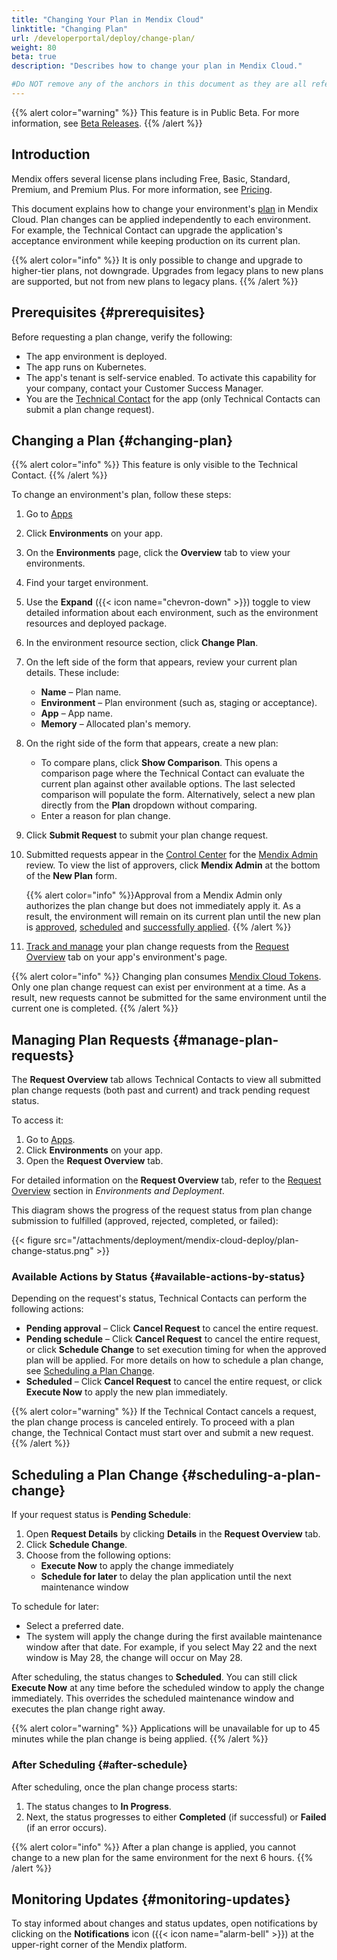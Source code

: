 ```yaml
---
title: "Changing Your Plan in Mendix Cloud"
linktitle: "Changing Plan"
url: /developerportal/deploy/change-plan/
weight: 80
beta: true
description: "Describes how to change your plan in Mendix Cloud."

#Do NOT remove any of the anchors in this document as they are all referenced from other documents
---
```


{{% alert color="warning" %}}
This feature is in Public Beta. For more information, see [Beta Releases](/releasenotes/beta-features/).
{{% /alert %}}

## Introduction

Mendix offers several license plans including Free, Basic, Standard, Premium, and Premium Plus. For more information, see [Pricing](https://www.mendix.com/pricing/).

This document explains how to change your environment's [plan](/developerportal/deploy/mendix-cloud-deploy/#plans-1) in Mendix Cloud. Plan changes can be applied independently to each environment. For example, the Technical Contact can upgrade the application's acceptance environment while keeping production on its current plan.

{{% alert color="info" %}}
It is only possible to change and upgrade to higher-tier plans, not downgrade. Upgrades from legacy plans to new plans are supported, but not from new plans to legacy plans. 
{{% /alert %}}

## Prerequisites {#prerequisites}

Before requesting a plan change, verify the following:

* The app environment is deployed.
* The app runs on Kubernetes.
* The app's tenant is self-service enabled. To activate this capability for your company, contact your Customer Success Manager.
* You are the [Technical Contact](/support/#technical-contacts) for the app (only Technical Contacts can submit a plan change request).

## Changing a Plan {#changing-plan}

{{% alert color="info" %}}
This feature is only visible to the Technical Contact.
{{% /alert %}}

To change an environment's plan, follow these steps:

1. Go to [Apps](https://sprintr.home.mendix.com/)
2. Click **Environments** on your app. 
3. On the **Environments** page, click the **Overview** tab to view your environments.
4. Find your target environment.
5. Use the **Expand** ({{< icon name="chevron-down" >}}) toggle to view detailed information about each environment, such as the environment resources and deployed package.
6. In the environment resource section, click **Change Plan**. 
7. On the left side of the form that appears, review your current plan details. These include:
    * **Name** – Plan name.
    * **Environment** – Plan environment (such as, staging or acceptance).
    * **App** – App name.
    * **Memory** – Allocated plan's memory.
8. On the right side of the form that appears, create a new plan:
    * To compare plans, click **Show Comparison**. This opens a comparison page where the Technical Contact can evaluate the current plan against other available options. The last selected comparison will populate the form. Alternatively, select a new plan directly from the **Plan** dropdown without comparing.
    * Enter a reason for plan change.
9. Click **Submit Request** to submit your plan change request. 
10. Submitted requests appear in the [Control Center](/control-center/requests/) for the [Mendix Admin](/control-center/company-settings/#mendix-admins) review. To view the list of approvers, click **Mendix Admin** at the bottom of the **New Plan** form.

    {{% alert color="info" %}}Approval from a Mendix Admin only authorizes the plan change but does not immediately apply it. As a result, the environment will remain on its current plan until the new plan is [approved](/control-center/requests/#approving-a-request), [scheduled](#scheduling-a-plan-change) and [successfully applied](#after-schedule).
    {{% /alert %}}

11. [Track and manage](#manage-plan-requests) your plan change requests from the [Request Overview](/developerportal/deploy/environments/#request-overview) tab on your app's environment's page. 

{{% alert color="info" %}}
Changing plan consumes [Mendix Cloud Tokens](/control-center/cloud-tokens/#cloud-tokens). Only one plan change request can exist per environment at a time. As a result, new requests cannot be submitted for the same environment until the current one is completed.
{{% /alert %}}

## Managing Plan Requests {#manage-plan-requests}

The **Request Overview** tab allows Technical Contacts to view all submitted plan change requests (both past and current) and track pending request status.

To access it:

1. Go to [Apps](https://sprintr.home.mendix.com/).
2. Click **Environments** on your app.
3. Open the **Request Overview** tab.

For detailed information on the **Request Overview** tab, refer to the [Request Overview](/developerportal/deploy/environments/#request-overview) section in *Environments and Deployment*.

This diagram shows the progress of the request status from plan change submission to fulfilled (approved, rejected, completed, or failed):

{{< figure src="/attachments/deployment/mendix-cloud-deploy/plan-change-status.png" >}}

### Available Actions by Status {#available-actions-by-status}

Depending on the request's status, Technical Contacts can perform the following actions:

* **Pending approval** – Click **Cancel Request** to cancel the entire request.
* **Pending schedule** – Click **Cancel Request** to cancel the entire request, or click **Schedule Change** to set execution timing for when the approved plan will be applied. For more details on how to schedule a plan change, see [Scheduling a Plan Change](#scheduling-a-plan-change).
* **Scheduled** – Click **Cancel Request** to cancel the entire request, or click **Execute Now** to apply the new plan immediately.

{{% alert color="warning" %}}
If the Technical Contact cancels a request, the plan change process is canceled entirely. To proceed with a plan change, the Technical Contact must start over and submit a new request.
{{% /alert %}}

## Scheduling a Plan Change {#scheduling-a-plan-change}

If your request status is **Pending Schedule**:

1. Open **Request Details** by clicking **Details** in the **Request Overview** tab.
2. Click **Schedule Change**.
3. Choose from the following options:
   * **Execute Now** to apply the change immediately
   * **Schedule for later** to delay the plan application until the next maintenance window

To schedule for later:

* Select a preferred date.
* The system will apply the change during the first available maintenance window after that date. For example, if you select May 22 and the next window is May 28, the change will occur on May 28.

After scheduling, the status changes to **Scheduled**. You can still click **Execute Now** at any time before the scheduled window to apply the change immediately. This overrides the scheduled maintenance window and executes the plan change right away.

{{% alert color="warning" %}}
Applications will be unavailable for up to 45 minutes while the plan change is being applied.
{{% /alert %}}

### After Scheduling {#after-schedule}

After scheduling, once the plan change process starts:

1. The status changes to **In Progress**.
2. Next, the status progresses to either **Completed** (if successful) or **Failed** (if an error occurs).

{{% alert color="info" %}}
After a plan change is applied, you cannot change to a new plan for the same environment for the next 6 hours.
{{% /alert %}}

## Monitoring Updates {#monitoring-updates}

To stay informed about changes and status updates, open notifications by clicking on the **Notifications** icon ({{< icon name="alarm-bell" >}}) at the upper-right corner of the Mendix platform.
